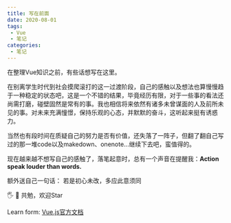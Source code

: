 ```yaml
---
title: 写在前面
date: 2020-08-01
tags:
 - Vue
 - 笔记
categories: 
 - 笔记
---
```

在整理Vue知识之前，有些话想写在这里。

在别离学生时代到社会摸爬滚打的这一过渡阶段，自己的感触以及想法也算慢慢趋于一种稳定的状态吧，这是一个不错的结果，毕竟经历有限，对于一些事的看法还尚需打磨，碰壁固然是常有的事。我也相信将来依然有诸多未曾谋面的人及前所未见的事。对未来充满憧憬，保持乐观的心态，并默默的奋斗，这听起来挺有诱惑力。

当然也有段时间在质疑自己的努力是否有价值，还失落了一阵子，但翻了翻自己写过的那一堆code以及makedown、onenote...继续下去吧，蛮值得的。

现在越来越不想写自己的感触了，落笔起意时，总有一个声音在提醒我：**Action speak louder than words.**

额外送自己一句话：
若是初心未改，多应此意须同

:raised_hand_with_fingers_splayed: :100: 共勉，欢迎Star

Learn form: 
[Vue.js官方文档](https://cn.vuejs.org/v2/guide/)
